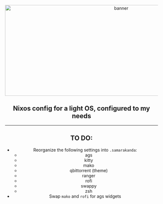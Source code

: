 <div align = center>

<img src="git_resources/samarkanda.svg" width="750" height="300" alt="banner">

<br>

## Nixos config for a light OS, configured to my needs
---
## TO DO:

+ Reorganize the following settings into `.samarakanda`:
	+ ags
	+ kitty
	+ mako
	+ qbittorrent (theme)
	+ ranger
	+ rofi
	+ swappy
	+ zsh
+ Swap `mako` and `rofi` for ags widgets 
